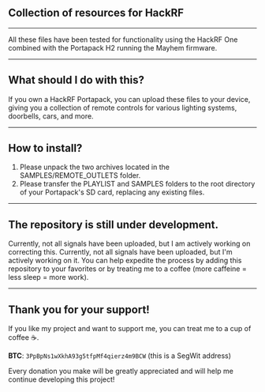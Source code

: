 ## Collection of resources for HackRF
-----
All these files have been tested for functionality using the HackRF One combined with the Portapack H2 running the Mayhem firmware.

-----
## What should I do with this?
If you own a HackRF Portapack, you can upload these files to your device, giving you a collection of remote controls for various lighting systems, doorbells, cars, and more.

-----
## How to install?

1. Please unpack the two archives located in the SAMPLES/REMOTE_OUTLETS folder.
2. Please transfer the PLAYLIST and SAMPLES folders to the root directory of your Portapack's SD card, replacing any existing files.

-----
## The repository is still under development.
Currently, not all signals have been uploaded, but I am actively working on correcting this.
Currently, not all signals have been uploaded, but I'm actively working on it. You can help expedite the process by adding this repository to your favorites or by treating me to a coffee (more caffeine = less sleep = more work).

-----
## Thank you for your support!
If you like my project and want to support me, you can treat me to a cup of coffee ☕.

**BTC**: `3PpBpNs1wXkhA93g5tfpMf4qierz4m9BCW` (this is a SegWit address)

Every donation you make will be greatly appreciated and will help me continue developing this project!